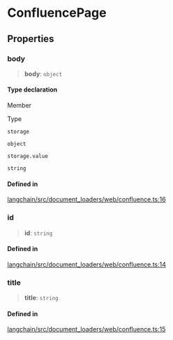 ConfluencePage
==============

Properties[​](#properties "Direct link to Properties")
------------------------------------------------------

### body[​](#body "Direct link to body")

> **body**: `object`

#### Type declaration[​](#type-declaration "Direct link to Type declaration")

Member

Type

`storage`

`object`

`storage.value`

`string`

#### Defined in[​](#defined-in "Direct link to Defined in")

[langchain/src/document\_loaders/web/confluence.ts:16](https://github.com/hwchase17/langchainjs/blob/46e1734/langchain/src/document_loaders/web/confluence.ts#L16)

### id[​](#id "Direct link to id")

> **id**: `string`

#### Defined in[​](#defined-in-1 "Direct link to Defined in")

[langchain/src/document\_loaders/web/confluence.ts:14](https://github.com/hwchase17/langchainjs/blob/46e1734/langchain/src/document_loaders/web/confluence.ts#L14)

### title[​](#title "Direct link to title")

> **title**: `string`

#### Defined in[​](#defined-in-2 "Direct link to Defined in")

[langchain/src/document\_loaders/web/confluence.ts:15](https://github.com/hwchase17/langchainjs/blob/46e1734/langchain/src/document_loaders/web/confluence.ts#L15)